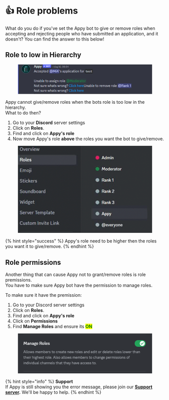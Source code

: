 # 👍 Role problems

What do you do if you've set the Appy bot to give or remove roles when accepting and rejecting people who have submitted an application, and it doesn't? You can find the answer to this below!

## Role to low in Hierarchy

<figure><img src="../../.gitbook/assets/Not giving roles.png" alt=""><figcaption></figcaption></figure>

Appy cannot give/remove roles when the bots role is too low in the hierarchy.\
What to do then?&#x20;

1. Go to your **Discord** server settings&#x20;
2. Click on **Roles**.&#x20;
3. Find and click on **Appy's role**
4. Now move Appy's role **above** the roles you want the bot to give/remove.

<figure><img src="../../.gitbook/assets/Roles_AdobeExpress.gif" alt=""><figcaption></figcaption></figure>

{% hint style="success" %}
Appy's role need to be higher then the roles you want it to give/remove.&#x20;
{% endhint %}

## Role permissions

Another thing that can cause Appy not to grant/remove roles is role premissions. \
You have to make sure Appy bot have the permission to manage roles.&#x20;

To make sure it have the premission:&#x20;

1. Go to your Discord server settings
2. Click on **Roles**.&#x20;
3. Find and click on **Appy's role**
4. Click on **Permissions**
5. Find **Manage Roles** and ensure its <mark style="color:green;">**ON**</mark>

<figure><img src="../../.gitbook/assets/Manage Roles.png" alt=""><figcaption></figcaption></figure>

{% hint style="info" %}
**Support**\
If Appy is still showing you the error message, please join our [**Support server**](https://discord.com/invite/bDmc55c6zY)**.** We'll be happy to help.
{% endhint %}
